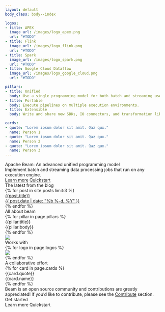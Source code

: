 ```yaml
---
layout: default
body_class: body--index

logos:
- title: APEX
  image_url: /images/logo_apex.png
  url: "#TODO"
- title: Flink
  image_url: /images/logo_flink.png
  url: "#TODO"
- title: Spark
  image_url: /images/logo_spark.png
  url: "#TODO"
- title: Google Cloud Dataflow
  image_url: /images/logo_google_cloud.png
  url: "#TODO"

pillars:
- title: Unified
  body: Use a single programming model for both batch and streaming use cases.
- title: Portable
  body: Execute pipelines on multiple execution environments.
- title: Extensible
  body: Write and share new SDKs, IO connectors, and transformation libraries.

cards:
- quote: "Lorem ipsum dolor sit amit. Qaz qux."
  name: Person 1
- quote: "Lorem ipsum dolor sit amit. Qaz qux."
  name: Person 2
- quote: "Lorem ipsum dolor sit amit. Qaz qux."
  name: Person 3
---
```

<div class="hero section">
  <div class="hero__cols">
    <div class="hero__cols__col">
      <div class="hero__cols__col__content">
        <div class="hero__title">
          Apache Beam: An advanced unified programming model
        </div>
        <div class="hero__subtitle">
          Implement batch and streaming data processing jobs that run on any execution engine.
        </div>
        <div class="hero__ctas">
          <a class="button button--primary" href="/get-started/beam-overview/">Learn more</a>
          <a class="button" href="/get-started/quickstart-java/">Quickstart</a>
        </div>
      </div>
    </div>
    <div class="hero__cols__col">
      <div class="hero__blog">
        <div class="hero__blog__title">
          The latest from the blog
        </div>
        <div class="hero__blog__cards">
          {% for post in site.posts limit:3 %}
          <a class="hero__blog__cards__card" href="{{ post.url | prepend: site.baseurl }}">
            <div class="hero__blog__cards__card__title">{{post.title}}</div>
            <div class="hero__blog__cards__card__date">{{ post.date | date: "%b %-d, %Y" }}</div>
          </a>
          {% endfor %}
        </div>
      </div>
    </div>
  </div>
</div>

<div class="pillars section">
  <div class="pillars__title">
    All about beam
  </div>
  <div class="pillars__cols">
    {% for pillar in page.pillars %}
    <div class="pillars__cols__col">
      <div class="pillars__cols__col__title">
        {{pillar.title}}
      </div>
      <div class="pillars__cols__col__body">
        {{pillar.body}}
      </div>
    </div>
    {% endfor %}
  </div>
</div>

<div class="graphic section">
<div class="graphic__image">
<img src="/images/beam_architecture.png">
</div>
</div>

<div class="logos section">
  <div class="logos__title">
    Works with
  </div>
  <div class="logos__logos">
    {% for logo in page.logos %}
    <div class="logos__logos__logo">
      <a href="{{logo.url}}"><img src="{{logo.image_url}}"></a>
    </div>
    {% endfor %}
  </div>
</div>

<div class="cards section section--wide">
  <div class="section__contained">
    <div class="cards__title">
      A collaborative effort
    </div>
    <div class="cards__cards">
      {% for card in page.cards %}
      <div class="cards__cards__card">
        <div class="cards__cards__card__body">
          {{card.quote}}
        </div>
        <div class="cards__cards__card__user">
          <div class="cards__cards__card__user__icon">
          </div>
          <div class="cards__cards__card__user__name">
            {{card.name}}
          </div>
        </div>
      </div>
      {% endfor %}
    </div>
    <div class="cards__body">
      Beam is an open source community and contributions are greatly appreciated!
      If you’d like to contribute, please see the <a href="#TODO">Contribute</a> section.
    </div>
  </div>
</div>

<div class="ctas section">
  <div class="ctas__title">
    Get started
  </div>
  <div class="ctas__ctas">
    <a class="button button--primary">Learn more</a>
    <a class="button">Quickstart</a>
  </div>
</div>
